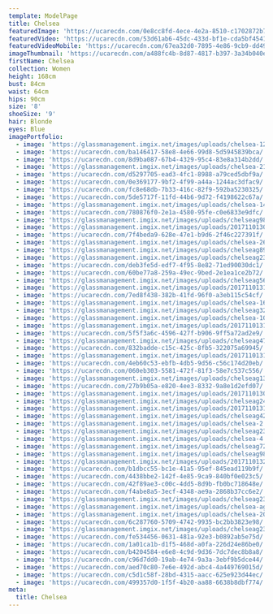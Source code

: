 ```yaml
---
template: ModelPage
title: Chelsea
featuredImage: 'https://ucarecdn.com/0e8cc8fd-4ece-4e2a-8510-c1702872b72c/'
featuredVideo: 'https://ucarecdn.com/53d61ab6-45dc-433d-bf1e-cda5bf454109/'
featuredVideoMobile: 'https://ucarecdn.com/67ea32d0-7895-4e86-9cb9-dd49becdace2/'
imageThumbnail: 'https://ucarecdn.com/a488fc4b-8d87-4817-b397-3a34b040ef1d/'
firstName: Chelsea
collection: Women
height: 168cm
bust: 84cm
waist: 64cm
hips: 90cm
size: '8'
shoeSize: '9'
hair: Blonde
eyes: Blue
imagePortfolio:
  - image: 'https://glassmanagement.imgix.net/images/uploads/chelsea-12.jpg'
  - image: 'https://ucarecdn.com/ba146417-58e8-4e66-99d8-5d5945839bca/'
  - image: 'https://ucarecdn.com/8d9ba087-67b4-4329-95c4-83e8a314b2dd/'
  - image: 'https://glassmanagement.imgix.net/images/uploads/chelsea-21.jpg'
  - image: 'https://ucarecdn.com/d5297705-ead3-4fc1-8988-a79ced5dbf9a/'
  - image: 'https://ucarecdn.com/0e369177-9bf2-4f99-a44a-1244ac3dfac9/'
  - image: 'https://ucarecdn.com/fc8e68db-7b33-416c-82f9-592ba5230325/'
  - image: 'https://ucarecdn.com/5de5717f-11fd-44b6-9d72-f4198622c67a/'
  - image: 'https://glassmanagement.imgix.net/images/uploads/chelsea-14.jpg'
  - image: 'https://ucarecdn.com/780876f0-2e1a-4580-95fe-c0e6833e9dfc/'
  - image: 'https://glassmanagement.imgix.net/images/uploads/chelseag987421111111.png'
  - image: 'https://glassmanagement.imgix.net/images/uploads/201711013097.jpg'
  - image: 'https://ucarecdn.com/7f4beda9-628e-47e1-b9d6-2f46c227391f/'
  - image: 'https://glassmanagement.imgix.net/images/uploads/chelsea-26.jpg'
  - image: 'https://glassmanagement.imgix.net/images/uploads/chelseag897243.jpg'
  - image: 'https://glassmanagement.imgix.net/images/uploads/chelseag234678.jpg'
  - image: 'https://ucarecdn.com/deb3fe5d-edf7-4f95-8e82-71ed90030dc1/'
  - image: 'https://ucarecdn.com/60be77a8-259a-49ec-9bed-2e1ea1ce2b72/'
  - image: 'https://glassmanagement.imgix.net/images/uploads/chelseag56490.jpg'
  - image: 'https://glassmanagement.imgix.net/images/uploads/201711013185.jpg'
  - image: 'https://ucarecdn.com/7ed8f438-382b-41fd-96f0-a3eb115c54cf/'
  - image: 'https://glassmanagement.imgix.net/images/uploads/chelsea-16.jpg'
  - image: 'https://glassmanagement.imgix.net/images/uploads/chelseag3247689.jpg'
  - image: 'https://glassmanagement.imgix.net/images/uploads/chelsea-10.jpg'
  - image: 'https://glassmanagement.imgix.net/images/uploads/201711013163.jpg'
  - image: 'https://ucarecdn.com/5f5f3a6c-4596-427f-b906-9ff5a72ad2e9/'
  - image: 'https://glassmanagement.imgix.net/images/uploads/chelseag47298.jpg'
  - image: 'https://ucarecdn.com/832badde-c15c-425c-8fb5-322075a69945/'
  - image: 'https://glassmanagement.imgix.net/images/uploads/201711013132.jpg'
  - image: 'https://ucarecdn.com/4eb60c53-ebfb-4db5-9d56-c56c174d20eb/'
  - image: 'https://ucarecdn.com/060eb303-5581-472f-81f3-58e7c537c556/'
  - image: 'https://glassmanagement.imgix.net/images/uploads/chelseag13413.jpg'
  - image: 'https://ucarecdn.com/27b9b05a-e820-4ee3-8332-9a8e1d2efd07/'
  - image: 'https://glassmanagement.imgix.net/images/uploads/201711013092.jpg'
  - image: 'https://glassmanagement.imgix.net/images/uploads/chelseag247432789342.jpg'
  - image: 'https://glassmanagement.imgix.net/images/uploads/201711013167.jpg'
  - image: 'https://glassmanagement.imgix.net/images/uploads/chelseag4287936.jpg'
  - image: 'https://glassmanagement.imgix.net/images/uploads/chelsea-2.jpg'
  - image: 'https://glassmanagement.imgix.net/images/uploads/chelseag234789.jpg'
  - image: 'https://glassmanagement.imgix.net/images/uploads/chelsea-4.jpg'
  - image: 'https://glassmanagement.imgix.net/images/uploads/chelseag72483.jpg'
  - image: 'https://glassmanagement.imgix.net/images/uploads/chelseag98742.jpg'
  - image: 'https://glassmanagement.imgix.net/images/uploads/201711013258crop.jpg'
  - image: 'https://ucarecdn.com/b1dbcc55-bc1e-41a5-95ef-845ead119b9f/'
  - image: 'https://ucarecdn.com/4438bbe2-142f-4e85-9ca9-840bf0e023c5/'
  - image: 'https://ucarecdn.com/42f89ae3-c00c-4dd5-8d9b-fb0bc718648e/'
  - image: 'https://ucarecdn.com/f4abe8a5-3ecf-4348-ae9a-2868b37cc6e2/'
  - image: 'https://glassmanagement.imgix.net/images/uploads/chelseag2347868.jpg'
  - image: 'https://glassmanagement.imgix.net/images/uploads/chelsea-again2812.jpg'
  - image: 'https://glassmanagement.imgix.net/images/uploads/chelsea-20.jpg'
  - image: 'https://ucarecdn.com/6c287760-5709-4742-9935-bc2bb3823e98/'
  - image: 'https://glassmanagement.imgix.net/images/uploads/chelseag238497.jpg'
  - image: 'https://ucarecdn.com/fe534456-0631-481a-92e3-b0892ab5e75d/'
  - image: 'https://ucarecdn.com/1a01ca1b-d1f5-468d-a0fa-226d24e86be0/'
  - image: 'https://ucarecdn.com/b4204584-e6e8-4c9d-9d36-7dc7dec8b8a8/'
  - image: 'https://ucarecdn.com/c96d7dd0-19ab-4e74-9a3a-3ebf9b5dce44/'
  - image: 'https://ucarecdn.com/aed70c80-7e6e-492d-abc4-4a449769015d/'
  - image: 'https://ucarecdn.com/c5d1c58f-28bd-4315-aacc-625e923d44ec/'
  - image: 'https://ucarecdn.com/499357d0-1f5f-4b20-aa88-6638b8dbf774/'
meta:
  title: Chelsea
---
```


